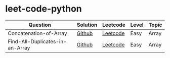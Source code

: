 # leet-code-python
| Question  | Solution | Leetcode  | Level | Topic |
| ------------- | ------------- | ------------- | ------------- |-------------|
| Concatenation-of-Array |[Github](https://github.com/AkashKobal/leet-code-python/tree/main/Concatenation-of-Array)  | [Leetcode](https://leetcode.com/submissions/detail/1243554248/) | Easy  |Array|
| Find-All-Duplicates-in-an-Array | [Github](https://github.com/AkashKobal/leet-code-python/tree/main/Find-All-Duplicates-in-an-Array)  | [Leetcode](https://leetcode.com/submissions/detail/1243537111/) | Easy  | Array|

